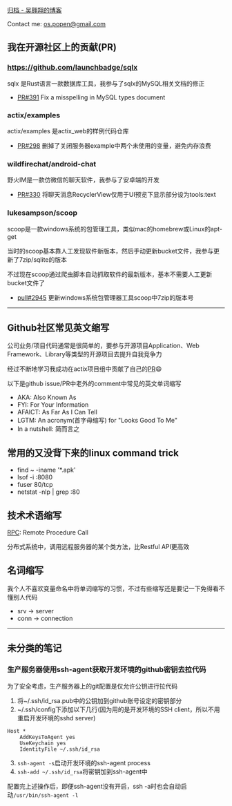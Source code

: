 [归档 - 吴翱翔的博客](/)

Contact me: os.popen@gmail.com

<!--
[我的简历](/redirect/resume.html)
原始博客站点：[pymongo.github.io](https://pymongo.github.io)
镜像1：[wuaoxiang.github.io](https://wuaoxiang.github.io)
镜像2：[aoxiangwu.github.io](https://aoxiangwu.github.io)
-->

## 我在开源社区上的贡献(PR)

### https://github.com/launchbadge/sqlx

sqlx 是Rust语言一款数据库工具，我参与了sqlx的MySQL相关文档的修正

- [PR#391](https://github.com/launchbadge/sqlx/pull/319) Fix a misspelling in MySQL types document

### actix/examples

actix/examples 是actix_web的样例代码仓库

- [PR#298](https://github.com/actix/examples/pull/298) 删掉了关闭服务器example中两个未使用的变量，避免内存浪费

### wildfirechat/android-chat

野火IM是一款仿微信的聊天软件，我参与了安卓端的开发

- [PR#330](https://github.com/wildfirechat/android-chat/pull/330) 将聊天消息RecyclerView仅用于UI预览下显示部分设为tools:text

### lukesampson/scoop

scoop是一款windows系统的包管理工具，类似mac的homebrew或Linux的apt-get

当时的scoop基本靠人工发现软件新版本，然后手动更新bucket文件，我参与更新了7zip/sqlite的版本

不过现在scoop通过爬虫脚本自动抓取软件的最新版本，基本不需要人工更新bucket文件了

- [pull#2945](https://github.com/lukesampson/scoop/pull/2945) 更新windows系统包管理器工具scoop中7zip的版本号

---

## Github社区常见英文缩写

公司业务/项目代码通常是很简单的，要参与开源项目Application、Web Framework、Library等类型的开源项目去提升自我竞争力

经过不断地学习我成功在actix项目组中贡献了自己的[PR](https://github.com/actix/examples/pull/298)😄

以下是github issue/PR中老外的comment中常见的英文单词缩写

- AKA: Also Known As
- FYI: For Your Information
- AFAICT: As Far As I Can Tell
- LGTM: An acronym(首字母缩写) for "Looks Good To Me"
- In a nutshell: 简而言之

## 常用的又没背下来的linux command trick

- find ~ -iname '*.apk'
- lsof -i :8080
- fuser 80/tcp
- netstat -nlp | grep :80

## 技术术语缩写

[RPC](https://zhuanlan.zhihu.com/p/36427583): Remote Procedure Call

分布式系统中，调用远程服务器的某个类方法，比Restful API更高效 

## 名词缩写

我个人不喜欢变量命名中将单词缩写的习惯，不过有些缩写还是要记一下免得看不懂别人代码

- srv -> server
- conn -> connection

---

## 未分类的笔记

### 生产服务器使用ssh-agent获取开发环境的github密钥去拉代码

为了安全考虑，生产服务器上的git配置是仅允许公钥进行拉代码

1. 将~/.ssh/id_rsa.pub中的公钥加到github账号设定的密钥部分
2. ~/.ssh/config下添加以下几行(因为用的是开发环境的SSH client，所以不用重启开发环境的sshd server)

```
Host *
	AddKeysToAgent yes
	UseKeychain yes
	IdentityFile ~/.ssh/id_rsa
```

3. `ssh-agent -s`启动开发环境的ssh-agent process
4. `ssh-add ~/.ssh/id_rsa`将密钥加到ssh-agent中

配置完上述操作后，即便ssh-agent没有开启，ssh -a时也会自动启动`/usr/bin/ssh-agent -l`
